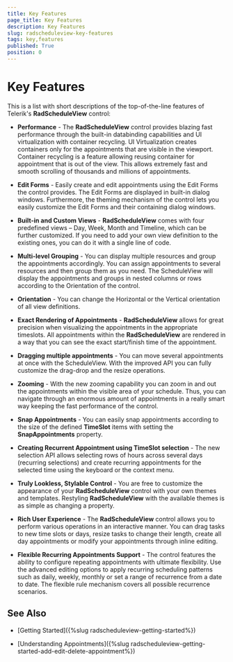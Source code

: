 ```yaml
---
title: Key Features
page_title: Key Features
description: Key Features
slug: radscheduleview-key-features
tags: key,features
published: True
position: 0
---
```


# Key Features

This is a list with short descriptions of the top-of-the-line features of Telerik's __RadScheduleView__ control:        

* __Performance__ - The __RadScheduleView__ control provides blazing fast performance through the built-in databinding capabilities and UI virtualization with container recycling. UI Virtualization creates containers only for the appointments that are visible in the viewport. Container recycling is a feature allowing reusing container for appointment that is out of the view. This allows extremely fast and smooth scrolling of thousands and millions of appointments.

* __Edit Forms__ - Easily create and edit appointments using the Edit Forms the control provides. The Edit Forms are displayed in built-in dialog windows. Furthermore, the theming mechanism of the control lets you easily customize the Edit Forms and their containing dialog windows.

* __Built-in and Custom Views__ - __RadScheduleView__ comes with four predefined views – Day, Week, Month and Timeline, which can be further customized. If you need to add your own view definition to the existing ones, you can do it with a single line of code.

* __Multi-level Grouping__ - You can display multiple resources and group the appointments accordingly. You can assign appointments to several resources and then group them as you need. The ScheduleView will display the appointments and groups in nested columns or rows according to the Orientation of the control.

* __Orientation__ - You can change the Horizontal or the Vertical orientation of all view definitions.

* __Exact Rendering of Appointments__ - __RadScheduleView__ allows for great precision when visualizing the appointments in the appropriate timeslots. All appointments within the __RadScheduleView__ are rendered in a way that you can see the exact start/finish time of the appointment.

* __Dragging multiple appointments__ - You can move several appointments at once with the ScheduleView. With the improved API you can fully customize the drag-drop and the resize operations.

* __Zooming__ - With the new zooming capability you can zoom in and out the appointments within the visible area of your schedule. Thus, you can navigate through an enormous amount of appointments in a really smart way keeping the fast performance of the control.

* __Snap Appointments__ - You can easily snap appointments according to the size of the defined __TimeSlot__ items with setting the __SnapAppointments__ property.

* __Creating Recurrent Appointment using TimeSlot selection__ - The new selection API allows selecting rows of hours across several days (recurring selections) and create recurring appointments for the selected time using the keyboard or the context menu.

* __Truly Lookless, Stylable Control__ - You are free to customize the appearance of your __RadScheduleView__ control with your own themes and templates. Restyling __RadScheduleView__ with the available themes is as simple as changing a property.

* __Rich User Experience__ - The __RadScheduleView__ control allows you to perform various operations in an interactive manner. You can drag tasks to new time slots or days, resize tasks to change their length, create all day appointments or modify your appointments through inline editing.

* __Flexible Recurring Appointments Support__ - The control features the ability to configure repeating appointments with ultimate flexibility. Use the advanced editing options to apply recurring scheduling patterns such as daily, weekly, monthly or set a range of recurrence from a date to date. The flexible rule mechanism covers all possible recurrence scenarios.

## See Also

 * [Getting Started]({%slug radscheduleview-getting-started%})

 * [Understanding Appointments]({%slug radscheduleview-getting-started-add-edit-delete-appointment%})
